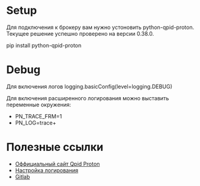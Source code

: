 # Setup

Для подключения к брокеру вам нужно устоновить python-qpid-proton.
Текущее решение успешно проверено на версии 0.38.0.

pip install python-qpid-proton

# Debug
Для включения логов logging.basicConfig(level=logging.DEBUG)

Для включения расширенного логирования можно выставить переменные окружения:
* PN_TRACE_FRM=1
* PN_LOG=trace+

# Полезные ссылки
* [Оффициальный сайт Qpid Proton](https://qpid.apache.org/proton/index.html)
* [Настройка логирования](https://github.com/apache/qpid-proton/blob/main/c/docs/logging.md)
* [Gitlab](https://github.com/apimeister/qpid-proton-sys-rs/tree/main/lib/qpid-proton-0.34.0/python)

